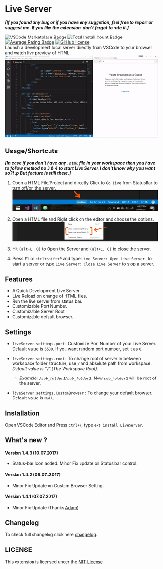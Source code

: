 # Live Server
**_[If you found any bug or if you have any suggetion, feel free to report or suggest me. If you like the extension, don't forgot to rate it.]_**

[![VSCode Marketplace Badge](https://vsmarketplacebadge.apphb.com/version/ritwickdey.LiveServer.svg)](https://marketplace.visualstudio.com/items?itemName=ritwickdey.LiveServer) [![Total Install Count Badge](https://vsmarketplacebadge.apphb.com/installs/ritwickdey.LiveServer.svg)](https://marketplace.visualstudio.com/items?itemName=ritwickdey.LiveServer) [![Avarage Rating Badge](https://vsmarketplacebadge.apphb.com/rating-short/ritwickdey.LiveServer.svg)](https://marketplace.visualstudio.com/items?itemName=ritwickdey.LiveServer) [![GitHub license](https://img.shields.io/badge/license-MIT-blue.svg)](https://github.com/ritwickdey/vscode-live-server/)
<br>
Launch a development local server directly from VSCode to your browser and watch live preview of HTML<br>
![App Preview](./images/Screenshot/AnimatedPreview.gif)


## Usage/Shortcuts

**_[In case if you don't have any `.html` file in your workspace then you have to follow method no 3 & 4 to start Live Server. I don't know why you want so?! :p But feature is still there.]_**

1. Open a HTML File/Project and directly Click to `Go Live` from StatusBar to turn off/on the server. 
![Go Live Control Preview](./images/Screenshot/statusbar2.jpg)

2. Open a HTML file and Right click on the editor and choose the options.
![Edit Menu Option Preview](./images/Screenshot/editormenu2.jpg)

3. Hit `(alt+L, O)` to Open the Server and `(alt+L, C)` to close the server. 

4. Press `F1` or `ctrl+shift+P` and type `Live Server: Open Live Server ` to start a server or type `Live Server: Close Live Server` to stop a server.

## Features
* A Quick Development Live Server.
* Live Reload on change of HTML files.
* Run the live server from status bar.
* Customizable Port Number.
* Customizable Server Root.
* Customizable default browser.

## Settings
* `liveServer.settings.port` : Customize Port Number of your Live Server. Default value is `5500`.  If you want random port number, set it as `0`.
* `liveServer.settings.root` : To change root of server in between workspace folder structure,  use `/` and absolute path from workspace. _Default value is "`/`".(The Workspace Root)_.
    * _Example: `/sub_folder1/sub_folder2`_. Now `sub_folder2` will be root of the server.

* `liveServer.settings.CustomBrowser` : To change your default browser. Default value is `Null`.

## Installation
Open VSCode Editor and Press `ctrl+P`, type `ext install LiveServer`.

## What's new ?

#### Version 1.4.3 (10.07.2017)
* Status-bar Icon added. Minor Fix update on Status bar control. 

#### Version 1.4.2 (08.07..2017)
* Minor Fix Update on Custom Browser Setting.

#### Version 1.4.1 (07.07.2017)
* Minor Fix Update (Thanks [Adam](https://github.com/AdamLombard))


## Changelog
To check full changelog click here [changelog](CHANGELOG.md).

## LICENSE

This extension is licensed under the [MIT License](LICENSE)